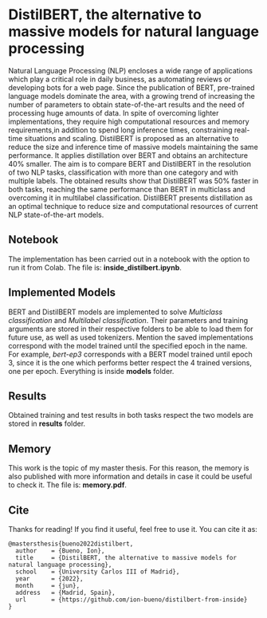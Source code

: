 # DistilBERT, the alternative to massive models for natural language processing

Natural Language Processing (NLP) encloses a wide range of applications which play a critical role in daily business, as automating reviews or developing bots for a web page. Since the publication of BERT, pre-trained language models dominate the area, with a growing trend of increasing the number of parameters to obtain state-of-the-art results and the need of processing huge amounts of data. In spite of overcoming lighter implementations, they require high computational resources and memory requirements,in addition to spend long inference times, constraining real-time situations and scaling. DistilBERT is proposed as an alternative to reduce the size and inference time of massive models maintaining the same performance. It applies distillation over BERT and obtains an architecture 40% smaller. The aim is to compare BERT and DistilBERT in the resolution of two NLP tasks, classification with more than one category and with multiple labels. The obtained results show that DistilBERT was 50% faster in both tasks, reaching the same performance than BERT in multiclass and overcoming it in multilabel classification. DistilBERT presents distillation as an optimal technique to reduce size and computational resources of current NLP state-of-the-art models.

## Notebook
The implementation has been carried out in a notebook with the option to run it from Colab. The file is: 
**inside_distilbert.ipynb**.

## Implemented Models
BERT and DistilBERT models are implemented to solve _Multiclass classification_ and _Multilabel classification_. Their parameters and training arguments are stored in their respective folders to be able to load them for future use, as well as used tokenizers. Mention the saved implementations correspond with the model trained until the specified epoch in the name. For example, _bert-ep3_ corresponds with a BERT model trained until epoch 3, since it is the one which performs better respect the 4 trained versions, one per epoch. Everything is inside **models** folder.

## Results
Obtained training and test results in both tasks respect the two models are stored in **results** folder.

## Memory
This work is the topic of my master thesis. For this reason, the memory is also published with more information and details in case it could be useful to check it. The file is: **memory.pdf**.

## Cite
Thanks for reading! If you find it useful, feel free to use it. You can cite it as:
```
@mastersthesis{bueno2022distilbert,
  author    = {Bueno, Ion},
  title     = {DistilBERT, the alternative to massive models for natural language processing},
  school    = {University Carlos III of Madrid},
  year      = {2022},
  month     = {jun},
  address   = {Madrid, Spain},
  url       = {https://github.com/ion-bueno/distilbert-from-inside}
}
```
